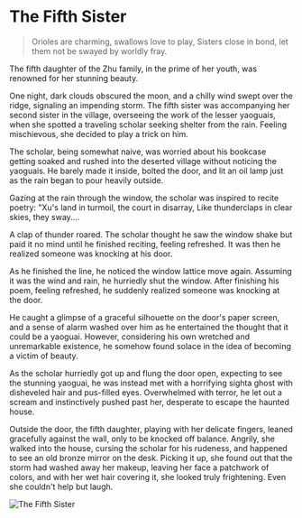 # The Fifth Sister

> Orioles are charming, swallows love to play,
> Sisters close in bond, let them not be swayed by worldly fray.

The fifth daughter of the Zhu family, in the prime of her youth, was
renowned for her stunning beauty.

One night, dark clouds obscured the moon, and a chilly wind swept over
the ridge, signaling an impending storm. The fifth sister was
accompanying her second sister in the village, overseeing the work of the
lesser yaoguais, when she spotted a traveling scholar seeking shelter from
the rain. Feeling mischievous, she decided to play a trick on him.

The scholar, being somewhat naive, was worried about his bookcase
getting soaked and rushed into the deserted village without noticing the
yaoguais. He barely made it inside, bolted the door, and lit an oil lamp just
as the rain began to pour heavily outside.

Gazing at the rain through the window, the scholar was inspired to recite
poetry: "Xu's land in turmoil, the court in disarray, Like thunderclaps in
clear skies, they sway....

A clap of thunder roared. The scholar thought he saw the window shake
but paid it no mind until he finished reciting, feeling refreshed. It was
then he realized someone was knocking at his door.

As he finished the line, he noticed the window lattice move again.
Assuming it was the wind and rain, he hurriedly shut the window. After
finishing his poem, feeling refreshed, he suddenly realized someone was
knocking at the door.

He caught a glimpse of a graceful silhouette on the door's paper screen,
and a sense of alarm washed over him as he entertained the thought that it
could be a yaoguai. However, considering his own wretched and
unremarkable existence, he somehow found solace in the idea of
becoming a victim of beauty.

As the scholar hurriedly got up and flung the door open, expecting to see
the stunning yaoguai, he was instead met with a horrifying sighta ghost
with disheveled hair and pus-filled eyes. Overwhelmed with terror, he let
out a scream and instinctively pushed past her, desperate to escape the
haunted house.

Outside the door, the fifth daughter, playing with her delicate fingers,
leaned gracefully against the wall, only to be knocked off balance. Angrily,
she walked into the house, cursing the scholar for his rudeness, and
happened to see an old bronze mirror on the desk. Picking it up, she
found out that the storm had washed away her makeup, leaving her face a
patchwork of colors, and with her wet hair covering it, she looked truly
frightening. Even she couldn't help but laugh.

![The Fifth Sister](/image-20240827233230014.png)